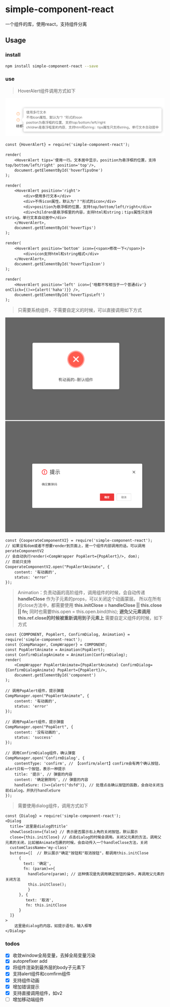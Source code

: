 # simple-component-react
一个组件的库，使用react，支持组件分离

## Usage

### install

```bash
npm install simple-component-react --save
```

### use

>HoverAlert组件调用方式如下

![HoverAlert组件样式](/HoverTips.png)

```
const {HoverAlert} = require('simple-component-react');

render(
    <HoverAlert tips='使用一行。文本居中显示，position为悬浮框的位置，支持top/bottom/left/right' position='top'/>,
    document.getElementById('hoverTipsOne')
);

render(
    <HoverAlert position='right'>
        <div>使用多行文本</div>
        <div>不传icon属性，默认为"？"形式的icon</div>
        <div>position为悬浮框的位置，支持top/bottom/left/right</div>
        <div>children是悬浮框里的内容，支持html和string；tips属性只支持string。单行文本自动居中</div>
    </HoverAlert>,
    document.getElementById('hoverTips')
);

render(
    <HoverAlert position='bottom' icon={<span>修改一下</span>}>
        <div>icon支持html和string格式</div>
    </HoverAlert>,
    document.getElementById('hoverTipsIcon')
);

render(
    <HoverAlert position='left' icon={'啥都不写相当于一个普通div'} onClick={()=>{alert('haha')}} />,
    document.getElementById('hoverTipsLeft')
);
```

>只需要系统组件，不需要自定义的时候，可以直接调用如下方式

![popAlert](/popAlert.png)
![confirm](/confirm.png)
```
const {CooperateComponentV2} = require('simple-component-react');
// 如果没有dom或者不想要render到页面上，是一个组件内部调用的话。可以调用perateComponentV2
// 会自动执行render(<CompWrapper PopAlert={PopAlert}/>, dom);
// 目前只支持
CooperateComponentV2.open("PopAlertAnimate", {
    content: '有动画的',
    status: 'error'
});
```

>Animation：负责动画的高阶组件，调用组件的时候，会自动传递 __handleClose__ 作为子元素的props，可以关闭这个动画蒙层。
>所以在所有的close方法中，都需要使用 __this.initClose = handleClose || this.close || fn;__
>同时也需要this.open = this.open.bind(this); __避免父元素调用this.ref.close的时候被重新调用到子元素上__
>需要自定义组件的时候，如下方式
```
const {COMPONENT, PopAlert, ConfirmDialog, Animation} = require('simple-component-react');
const {CompManager, CompWrapper} = COMPONENT;
const PopAlertAnimate = Animation(PopAlert);
const ConfirmDialogAnimate = Animation(ConfirmDialog);
render(
    <CompWrapper PopAlertAnimate={PopAlertAnimate} ConfirmDialog={ConfirmDialogAnimate} PopAlert={PopAlert}/>,
    document.getElementById('component')
);

// 调用PopAlert组件，提示弹窗
CompManager.open("PopAlertAnimate", {
    content: '有动画的',
    status: 'error'
});

// 调用PopAlert组件，提示弹窗
CompManager.open("PopAlert", {
    content: '没有动画的',
    status: 'success'
});

// 调用ConfirmDialog组件，确认弹窗
CompManager.open('ConfirmDialog', {
    contentType: 'confirm', // 【confirm/alert】confirm会有两个确认按钮，alert只有一个按钮，表示一种提示
    title: '提示', // 弹窗的内容
    content: '确定删除吗', // 弹窗的内容
    handleSure: ()=>{alert("dsfd")}, // 处理点击确认按钮的函数，会自动关闭当前dialog，并执行handleSure
});
```

>需要使用dialog组件，调用方式如下
```
const {Dialog} = require('simple-component-react');
<Dialog
  title='这里是dialog的title'
  showCloseIcon={false} // 表示是否展示右上角的关闭按钮，默认展示
  close={this.initClose} // 点击dialog的时候会调用。关闭父元素的方法，调用父元素的关闭，比如被Animate包裹的时候，会自动传入一个handleClose方法，关闭
  customClassName='my-class'
  buttons={[  // 默认展示"确定"按钮和"取消按钮"，都调用this.initClose
      {
        text: '确定',
        fn: (param)=>{
          handleSure(param); // 这种情况是先调用确定按钮的操作，再调用父元素的关闭方法
          this.initClose();
          }
      }, {
         text: '取消',
         fn: this.initClose
      }
  ]}
>
    这里是dialog的内容。如提示语句，输入框等
</Dialog>
```

### todos

- [X] 收敛window全局变量，去掉全局变量污染
- [X] autoprefixer add
- [X] 将组件渲染到最外层的body子元素下
- [X] 支持alert组件和comfirm组件
- [X] 支持组件动画
- [X] 增加错误提示
- [X] 支持直接调用组件，如v2
- [ ] 增加移动端组件

